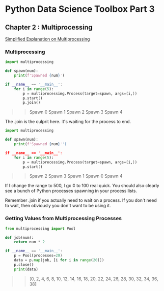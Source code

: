 # Python Data Science Toolbox Part 3

## Chapter 2 : Multiprocessing

[Simplified Explanation on Multiprocessing](https://medium.com/@urban_institute/using-multiprocessing-to-make-python-code-faster-23ea5ef996ba)

### Multiprocessing
```python
import multiprocessing

def spawn(num):
    print(f'Spawned {num}')

if __name__ == '__main__':
    for i in range(5):
        p = multiprocessing.Process(target=spawn, args=(i,))
        p.start()
        p.join()
```
>>Spawn 0
>>Spawn 1
>>Spawn 2
>>Spawn 3
>>Spawn 4

The .join is the culprit here. It's waiting for the process to end.
```python
import multiprocessing

def spawn(num):
    print(f'Spawned {num}'')

if __name__ == '__main__':
    for i in range(5):
        p = multiprocessing.Process(target=spawn, args=(i,))
        p.start()
```
>>Spawn 2
>>Spawn 3
>>Spawn 1
>>Spawn 0
>>Spawn 4

If I change the range to 500, I go 0 to 100 real quick. You should also clearly see a bunch of Python processes spawning in your process lists.

Remember .join if you actually need to wait on a process. If you don't need to wait, then obviously you don't want to be using it.

### Getting Values from Multiprocessing Processes
```python
from multiprocessing import Pool

def job(num):
    return num * 2

if __name__ == '__main__':
    p = Pool(processes=20)
    data = p.map(job, [i for i in range(20)])
    p.close()
    print(data)
```
>>[0, 2, 4, 6, 8, 10, 12, 14, 16, 18, 20, 22, 24, 26, 28, 30, 32, 34, 36, 38]
